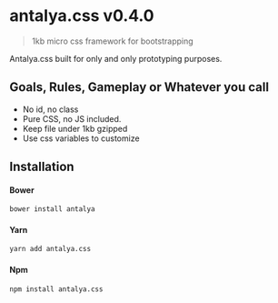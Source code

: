 # antalya.css v0.4.0

> 1kb micro css framework for bootstrapping

Antalya.css built for only and only prototyping purposes.

## Goals, Rules, Gameplay or Whatever you call

- No id, no class
- Pure CSS, no JS included.
- Keep file under 1kb gzipped
- Use css variables to customize

## Installation

#### Bower

```sh
bower install antalya
```

#### Yarn

```sh
yarn add antalya.css
```

#### Npm

```sh
npm install antalya.css
```
